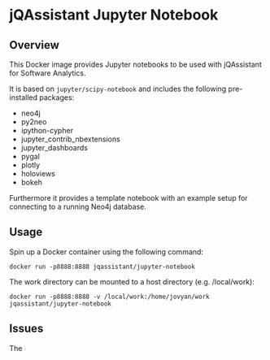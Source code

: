 # jQAssistant Jupyter Notebook

## Overview
This Docker image provides Jupyter notebooks to be used with jQAssistant for Software Analytics.

It is based on `jupyter/scipy-notebook` and includes the following pre-installed packages:

* neo4j 
* py2neo
* ipython-cypher 
* jupyter_contrib_nbextensions 
* jupyter_dashboards 
* pygal
* plotly
* holoviews
* bokeh

Furthermore it provides a template notebook with an example setup for connecting to a running Neo4j database.

## Usage

Spin up a Docker container using the following command: 

```
docker run -p8888:8888 jqassistant/jupyter-notebook
```

The work directory can be mounted to a host directory (e.g. /local/work):

```
docker run -p8888:8888 -v /local/work:/home/jovyan/work jqassistant/jupyter-notebook
```

## Issues

The 